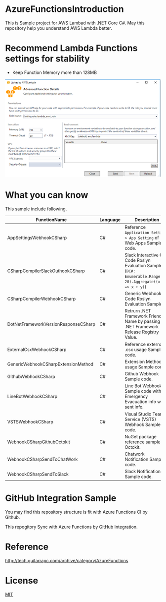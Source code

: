 # AzureFunctionsIntroduction

This is Sample project for AWS Lambad with .NET Core C#. May this repository help you understand AWS Lambda better.

# Recommend Lambda Functions settings for stability

- Keep Function Memory more than 128MB

![](images/MemorySettings.png)


# What you can know

This sample include following.

FunctionName | Language | Description
---- | ---- | ----
AppSettingsWebhookCSharp | C# | Reference ```Application Settings > App Setting``` of Web Apps Sample code.
CSharpCompilerSlackOuthookCSharp | C# | Slack Interactive C# Code Roslyn Evaluation Sample. (```@C#: Enumerable.Range(10, 20).Aggregate((x, y) => x + y)```)
CSharpCompilerWebhookCSharp | C# | Generic Webhook C# Code Roslyn Evaluation Sample.
DotNetFrameworkVersionResponseCSharp | C# | Retrurn .NET Framework Friendly Name by passing .NET Framework Release Registry Value.
ExternalCsxWebhookCSharp | C# | Reference external .csx usage Sample code.
GenericWebhookCSharpExtensionMethod | C# | Extension Method usage Sample code.
GithubWebhookCSharp | C# | Github Webhook Sample code.
LineBotWebhookCSharp | C# | Line Bot Webhook Sample code with Emergency Evacuation info with sent info.
VSTSWebhookCSharp | C# | Visual Studio Team Service (VSTS) Webhook Sample code.
WebhookCSharpGithubOctokit | C# | NuGet package reference sample for Octokit.
WebhookCSharpSendToChatWork | C# | Chatwork Notification Sample code.
WebhookCSharpSendToSlack | C# | Slack Notification Sample code.

# GitHub Integration Sample

You may find this repository structure is fit with Azure Functions CI by Github.

This repogitory Sync with Azure Functions by GitHub Integration.

# Reference

http://tech.guitarrapc.com/archive/category/AzureFunctions

# License

[MIT](https://github.com/guitarrapc/AzureFunctionsIntroduction/blob/master/LICENSE)

